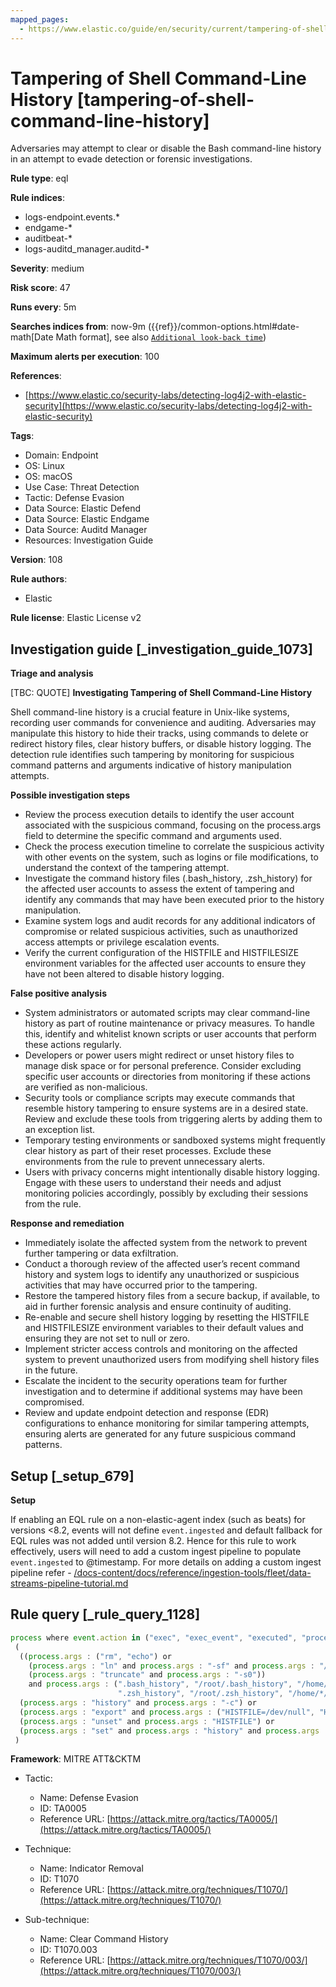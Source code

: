 ```yaml
---
mapped_pages:
  - https://www.elastic.co/guide/en/security/current/tampering-of-shell-command-line-history.html
---
```


# Tampering of Shell Command-Line History [tampering-of-shell-command-line-history]

Adversaries may attempt to clear or disable the Bash command-line history in an attempt to evade detection or forensic investigations.

**Rule type**: eql

**Rule indices**:

* logs-endpoint.events.*
* endgame-*
* auditbeat-*
* logs-auditd_manager.auditd-*

**Severity**: medium

**Risk score**: 47

**Runs every**: 5m

**Searches indices from**: now-9m ({{ref}}/common-options.html#date-math[Date Math format], see also [`Additional look-back time`](docs-content://solutions/security/detect-and-alert/create-detection-rule.md#rule-schedule))

**Maximum alerts per execution**: 100

**References**:

* [https://www.elastic.co/security-labs/detecting-log4j2-with-elastic-security](https://www.elastic.co/security-labs/detecting-log4j2-with-elastic-security)

**Tags**:

* Domain: Endpoint
* OS: Linux
* OS: macOS
* Use Case: Threat Detection
* Tactic: Defense Evasion
* Data Source: Elastic Defend
* Data Source: Elastic Endgame
* Data Source: Auditd Manager
* Resources: Investigation Guide

**Version**: 108

**Rule authors**:

* Elastic

**Rule license**: Elastic License v2

## Investigation guide [_investigation_guide_1073]

**Triage and analysis**

[TBC: QUOTE]
**Investigating Tampering of Shell Command-Line History**

Shell command-line history is a crucial feature in Unix-like systems, recording user commands for convenience and auditing. Adversaries may manipulate this history to hide their tracks, using commands to delete or redirect history files, clear history buffers, or disable history logging. The detection rule identifies such tampering by monitoring for suspicious command patterns and arguments indicative of history manipulation attempts.

**Possible investigation steps**

* Review the process execution details to identify the user account associated with the suspicious command, focusing on the process.args field to determine the specific command and arguments used.
* Check the process execution timeline to correlate the suspicious activity with other events on the system, such as logins or file modifications, to understand the context of the tampering attempt.
* Investigate the command history files (.bash_history, .zsh_history) for the affected user accounts to assess the extent of tampering and identify any commands that may have been executed prior to the history manipulation.
* Examine system logs and audit records for any additional indicators of compromise or related suspicious activities, such as unauthorized access attempts or privilege escalation events.
* Verify the current configuration of the HISTFILE and HISTFILESIZE environment variables for the affected user accounts to ensure they have not been altered to disable history logging.

**False positive analysis**

* System administrators or automated scripts may clear command-line history as part of routine maintenance or privacy measures. To handle this, identify and whitelist known scripts or user accounts that perform these actions regularly.
* Developers or power users might redirect or unset history files to manage disk space or for personal preference. Consider excluding specific user accounts or directories from monitoring if these actions are verified as non-malicious.
* Security tools or compliance scripts may execute commands that resemble history tampering to ensure systems are in a desired state. Review and exclude these tools from triggering alerts by adding them to an exception list.
* Temporary testing environments or sandboxed systems might frequently clear history as part of their reset processes. Exclude these environments from the rule to prevent unnecessary alerts.
* Users with privacy concerns might intentionally disable history logging. Engage with these users to understand their needs and adjust monitoring policies accordingly, possibly by excluding their sessions from the rule.

**Response and remediation**

* Immediately isolate the affected system from the network to prevent further tampering or data exfiltration.
* Conduct a thorough review of the affected user’s recent command history and system logs to identify any unauthorized or suspicious activities that may have occurred prior to the tampering.
* Restore the tampered history files from a secure backup, if available, to aid in further forensic analysis and ensure continuity of auditing.
* Re-enable and secure shell history logging by resetting the HISTFILE and HISTFILESIZE environment variables to their default values and ensuring they are not set to null or zero.
* Implement stricter access controls and monitoring on the affected system to prevent unauthorized users from modifying shell history files in the future.
* Escalate the incident to the security operations team for further investigation and to determine if additional systems may have been compromised.
* Review and update endpoint detection and response (EDR) configurations to enhance monitoring for similar tampering attempts, ensuring alerts are generated for any future suspicious command patterns.


## Setup [_setup_679]

**Setup**

If enabling an EQL rule on a non-elastic-agent index (such as beats) for versions <8.2, events will not define `event.ingested` and default fallback for EQL rules was not added until version 8.2. Hence for this rule to work effectively, users will need to add a custom ingest pipeline to populate `event.ingested` to @timestamp. For more details on adding a custom ingest pipeline refer - [/docs-content/docs/reference/ingestion-tools/fleet/data-streams-pipeline-tutorial.md](docs-content://reference/ingestion-tools/fleet/data-streams-pipeline-tutorial.md)


## Rule query [_rule_query_1128]

```js
process where event.action in ("exec", "exec_event", "executed", "process_started") and event.type == "start" and
 (
  ((process.args : ("rm", "echo") or
    (process.args : "ln" and process.args : "-sf" and process.args : "/dev/null") or
    (process.args : "truncate" and process.args : "-s0"))
    and process.args : (".bash_history", "/root/.bash_history", "/home/*/.bash_history","/Users/.bash_history", "/Users/*/.bash_history",
                        ".zsh_history", "/root/.zsh_history", "/home/*/.zsh_history", "/Users/.zsh_history", "/Users/*/.zsh_history")) or
  (process.args : "history" and process.args : "-c") or
  (process.args : "export" and process.args : ("HISTFILE=/dev/null", "HISTFILESIZE=0")) or
  (process.args : "unset" and process.args : "HISTFILE") or
  (process.args : "set" and process.args : "history" and process.args : "+o")
 )
```

**Framework**: MITRE ATT&CKTM

* Tactic:

    * Name: Defense Evasion
    * ID: TA0005
    * Reference URL: [https://attack.mitre.org/tactics/TA0005/](https://attack.mitre.org/tactics/TA0005/)

* Technique:

    * Name: Indicator Removal
    * ID: T1070
    * Reference URL: [https://attack.mitre.org/techniques/T1070/](https://attack.mitre.org/techniques/T1070/)

* Sub-technique:

    * Name: Clear Command History
    * ID: T1070.003
    * Reference URL: [https://attack.mitre.org/techniques/T1070/003/](https://attack.mitre.org/techniques/T1070/003/)



